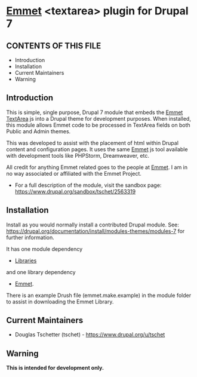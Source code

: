 # [Emmet](http://emmet.io) &lt;textarea&gt; plugin for Drupal 7


CONTENTS OF THIS FILE
---------------------

 * Introduction
 * Installation
 * Current Maintainers
 * Warning
 

Introduction
------------

This is simple, single purpose, Drupal 7 module that embeds the 
[Emmet TextArea](https://github.com/emmetio/textarea) js into a Drupal theme 
for development purposes. When installed, this module allows Emmet code to be 
processed in TextArea fields on both Public and Admin themes.

This was developed to assist with the placement of html within Drupal content 
and configuration pages. It uses the same [Emmet](http://emmet.io) js tool
available with development tools like PHPStorm, Dreamweaver, etc.

All credit for anything Emmet related goes to the people at 
[Emmet](http://emmet.io). I am in no way associated or affiliated with 
the Emmet Project.

 * For a full description of the module, visit the sandbox page:
   https://www.drupal.org/sandbox/tschet/2563319


Installation
------------
Install as you would normally install a contributed Drupal module. See: 
https://drupal.org/documentation/install/modules-themes/modules-7 
for further information.

It has one module dependency
 
 * [Libraries](https://www.drupal.org/project/libraries)

and one library dependency
 
 * [Emmet](https://github.com/emmetio/textarea/archive/master.zip). 

There is an example Drush file (emmet.make.example) in the module folder to 
assist in downloading the Emmet Library. 

Current Maintainers
------------
 * Douglas Tschetter (tschet) - https://www.drupal.org/u/tschet
 
Warning
------------

 **This is intended for development only.**